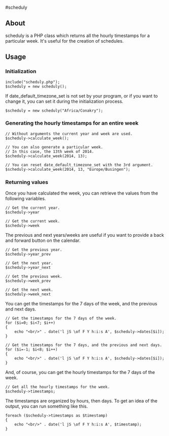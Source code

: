 #scheduly

## About

scheduly is a PHP class which returns all the hourly timestamps for a particular week. It's useful for the creation of schedules.

## Usage

### Initialization

    include("scheduly.php");
    $scheduly = new scheduly();

If date_default_timezone_set is not set by your program, or if you want to change it, you can set it during the initialization process.

    $scheduly = new scheduly("Africa/Conakry");

### Generating the hourly timestamps for an entire week

    // Without arguments the current year and week are used.
    $scheduly->calculate_week();

    // You can also generate a particular week.
    // In this case, the 13th week of 2014.
    $scheduly->calculate_week(2014, 13);

    // You can reset date_default_timezone_set with the 3rd argument.
    $scheduly->calculate_week(2014, 13, "Europe/Busingen");

### Returning values

Once you have calculated the week, you can retrieve the values from the following variables.

    // Get the current year.
    $scheduly->year

    // Get the current week.
    $scheduly->week

The previous and next years/weeks are useful if you want to provide a back and forward button on the calendar.

    // Get the previous year.
    $scheduly->year_prev

    // Get the next year.
    $scheduly->year_next

    // Get the previous week.
    $scheduly->week_prev

    // Get the next week.
    $scheduly->week_next

You can get the timestamps for the 7 days of the week, and the previous and next days.

    // Get the timestamps for the 7 days of the week.
    for ($i=0; $i<7; $i++)
    {
        echo "<br/>" . date('l jS \of F Y h:i:s A', $scheduly->dates[$i]);
    }

    // Get the timestamps for the 7 days, and the previous and next days.
    for ($i=-1; $i<8; $i++)
    {
        echo "<br/>" . date('l jS \of F Y h:i:s A', $scheduly->dates[$i]);
    }

And, of course, you can get the hourly timestamps for the 7 days of the week.

    // Get all the hourly timestamps for the week.
    $scheduly->timestamps;

The timestamps are organized by hours, then days. To get an idea of the output, you can run something like this.

    foreach ($scheduly->timestamps as $timestamp)
    {
        echo "<br/>" . date('l jS \of F Y h:i:s A', $timestamp);
    }
